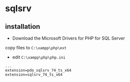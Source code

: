 # sqlsrv

## installation

- Download the Microsoft Drivers for PHP for SQL Server

copy files to `C:\xampp\php\ext`

- edit `C:\xampp\php\php.ini`

```
...
extension=pdo_sqlsrv_74_ts_x64
extension=sqlsrv_74_ts_x64
```
